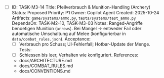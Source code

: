 - [ ] ID: TASK-M3-14
  Title: Pfeilverbrauch & Munition-Handling (Archery)
  Status: Proposed
  Priority: P1
  Owner: Copilot Agent
  Created: 2025-10-24
  Artifacts: `game/systems/ammo.py`, `tests/systems/test_ammo.py`
  DependsOn: TASK-M2-10, TASK-M3-03
  Notes:
  Ranged-Angriffe benoetigen Munition (`arrows`). Bei Mangel -> entweder Fail oder automatische Umschaltung auf Melee (konfigurierbar in `data/combat_rules.json`).
  Acceptance:
  - [ ] Verbrauch pro Schuss; UI-Fehlerfall; Hotbar-Update der Menge.
  Tests:
  - [ ] Schiessen bis leer, Verhalten wie konfiguriert.
  References:
  - docs/ARCHITECTURE.md
  - docs/COMBAT_RULES.md
  - docs/CONVENTIONS.md
